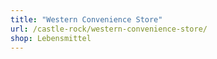 ```yaml
---
title: "Western Convenience Store"
url: /castle-rock/western-convenience-store/
shop: Lebensmittel
---
```

